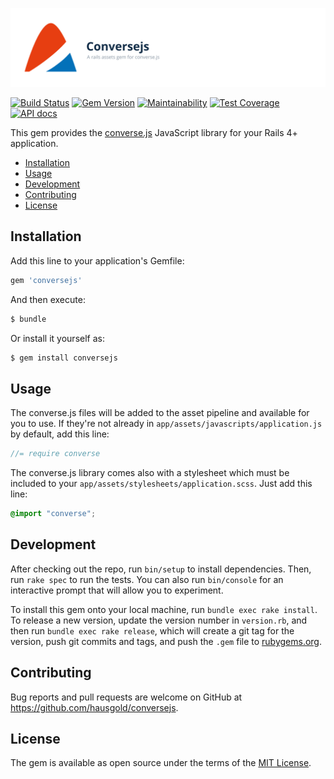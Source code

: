 ![Conversejs](doc/assets/project.svg)

[![Build Status](https://travis-ci.com/hausgold/conversejs.svg?branch=master)](https://travis-ci.com/hausgold/conversejs)
[![Gem Version](https://badge.fury.io/rb/conversejs.svg)](https://badge.fury.io/rb/conversejs)
[![Maintainability](https://api.codeclimate.com/v1/badges/654422ab07b3337a518f/maintainability)](https://codeclimate.com/repos/5cac8bbcd39dc77824007463/maintainability)
[![Test Coverage](https://api.codeclimate.com/v1/badges/654422ab07b3337a518f/test_coverage)](https://codeclimate.com/repos/5cac8bbcd39dc77824007463/test_coverage)
[![API docs](https://img.shields.io/badge/docs-API-blue.svg)](https://www.rubydoc.info/gems/conversejs)

This gem provides the [converse.js](https://conversejs.org/) JavaScript library
for your Rails 4+ application.

- [Installation](#installation)
- [Usage](#usage)
- [Development](#development)
- [Contributing](#contributing)
- [License](#license)

## Installation

Add this line to your application's Gemfile:

```ruby
gem 'conversejs'
```

And then execute:

```bash
$ bundle
```

Or install it yourself as:

```bash
$ gem install conversejs
```

## Usage

The converse.js files will be added to the asset pipeline and available for you
to use. If they're not already in `app/assets/javascripts/application.js` by
default, add this line:

```js
//= require converse
```

The converse.js library comes also with a stylesheet which must be included to
your `app/assets/stylesheets/application.scss`. Just add this line:

```css
@import "converse";
```

## Development

After checking out the repo, run `bin/setup` to install dependencies. Then, run
`rake spec` to run the tests. You can also run `bin/console` for an interactive
prompt that will allow you to experiment.

To install this gem onto your local machine, run `bundle exec rake install`. To
release a new version, update the version number in `version.rb`, and then run
`bundle exec rake release`, which will create a git tag for the version, push
git commits and tags, and push the `.gem` file to
[rubygems.org](https://rubygems.org).

## Contributing

Bug reports and pull requests are welcome on GitHub at
https://github.com/hausgold/conversejs.

## License

The gem is available as open source under the terms of the [MIT
License](https://opensource.org/licenses/MIT).
